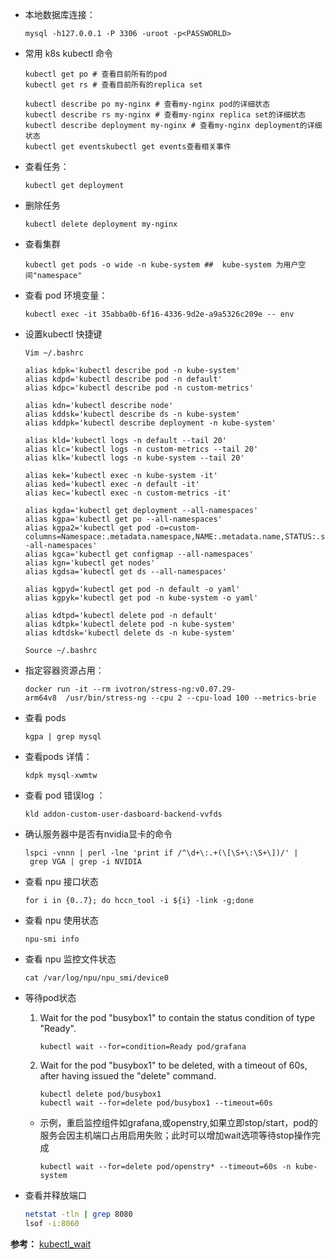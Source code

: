 
* 本地数据库连接：

    `mysql -h127.0.0.1 -P 3306 -uroot -p<PASSWORLD>`

* 常用 k8s kubectl 命令

    ```   
    kubectl get po # 查看目前所有的pod
    kubectl get rs # 查看目前所有的replica set

    kubectl describe po my-nginx # 查看my-nginx pod的详细状态
    kubectl describe rs my-nginx # 查看my-nginx replica set的详细状态
    kubectl describe deployment my-nginx # 查看my-nginx deployment的详细状态
    kubectl get eventskubectl get events查看相关事件
    ```

* 查看任务：

    `kubectl get deployment`

* 删除任务

    `kubectl delete deployment my-nginx ` 

* 查看集群

    `kubectl get pods -o wide -n kube-system ##  kube-system 为用户空间"namespace"`

* 查看 pod 环境变量：

    `kubectl exec -it 35abba0b-6f16-4336-9d2e-a9a5326c209e -- env`


* 设置kubectl 快捷键
    ```
    Vim ~/.bashrc

    alias kdpk='kubectl describe pod -n kube-system'
    alias kdpd='kubectl describe pod -n default'
    alias kdpc='kubectl describe pod -n custom-metrics'

    alias kdn='kubectl describe node'
    alias kddsk='kubectl describe ds -n kube-system'
    alias kddpk='kubectl describe deployment -n kube-system'

    alias kld='kubectl logs -n default --tail 20'
    alias klc='kubectl logs -n custom-metrics --tail 20'
    alias klk='kubectl logs -n kube-system --tail 20'

    alias kek='kubectl exec -n kube-system -it' 
    alias ked='kubectl exec -n default -it'  
    alias kec='kubectl exec -n custom-metrics -it' 

    alias kgda='kubectl get deployment --all-namespaces'
    alias kgpa='kubectl get po --all-namespaces'
    alias kgpa2='kubectl get pod -o=custom-columns=Namespace:.metadata.namespace,NAME:.metadata.name,STATUS:.status.phase,NODE:.spec.nodeName --all-namespaces'
    alias kgca='kubectl get configmap --all-namespaces'
    alias kgn='kubectl get nodes'
    alias kgdsa='kubectl get ds --all-namespaces'

    alias kgpyd='kubectl get pod -n default -o yaml'
    alias kgpyk='kubectl get pod -n kube-system -o yaml'

    alias kdtpd='kubectl delete pod -n default'
    alias kdtpk='kubectl delete pod -n kube-system'
    alias kdtdsk='kubectl delete ds -n kube-system'

    Source ~/.bashrc
    ```

* 指定容器资源占用：

    `docker run -it --rm ivotron/stress-ng:v0.07.29-arm64v8  /usr/bin/stress-ng --cpu 2 --cpu-load 100 --metrics-brie`

* 查看 pods

    `kgpa | grep mysql`

* 查看pods 详情： 

    `kdpk mysql-xwmtw`

* 查看 pod 错误log ：

    `kld addon-custom-user-dasboard-backend-vvfds`

* 确认服务器中是否有nvidia显卡的命令

    `lspci -vnnn | perl -lne 'print if /^\d+\:.+(\[\S+\:\S+\])/' | grep VGA | grep -i NVIDIA`

* 查看 npu 接口状态

    `for i in {0..7}; do hccn_tool -i ${i} -link -g;done`

* 查看 npu 使用状态

    `npu-smi info`

* 查看 npu 监控文件状态

    `cat /var/log/npu/npu_smi/device0`


* 等待pod状态
   

   1. Wait for the pod "busybox1" to contain the status condition of type "Ready".

        `kubectl wait --for=condition=Ready pod/grafana`

   2. Wait for the pod "busybox1" to be deleted, with a timeout of 60s, after having issued the "delete" command.

       ```
       kubectl delete pod/busybox1
       kubectl wait --for=delete pod/busybox1 --timeout=60s
       ```

   * 示例，重启监控组件如grafana,或openstry,如果立即stop/start，pod的服务会因主机端口占用启用失败；此时可以增加wait选项等待stop操作完成

      `kubectl wait --for=delete pod/openstry* --timeout=60s -n kube-system`
      
* 查看并释放端口
   ```bash
   netstat -tln | grep 8080
   lsof -i:8060
   ```

**参考：**
   [kubectl_wait](https://kubernetes.io/docs/reference/generated/kubectl/kubectl-commands#wait)